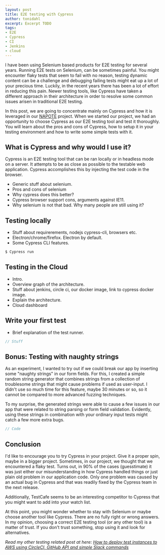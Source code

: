 ```yaml
---
layout: post
title: E2E testing with Cypress
author: tonidahl
excerpt: Excerpt TODO
tags:
- E2E
- Cypress
- CI
- Jenkins
- cloud
---
```



I have been using Selenium based products for E2E testing for several years.
Running E2E tests on Selenium, can be sometimes painful. You might encounter flaky tests that seem to fail with no reason, testing dynamic content can be a challenge and debugging failing tests might eat up a lot of your precious time.
Luckily, in the recent years there has been a lot of effort in reducing this pain.
Newer testing tools, like Cypress have taken a different approach in their architecture in order to resolve some common issues arisen in traditional E2E testing.

In this post, we are going to concentrate mainly on Cypress and how it is leveraged in our [NAPOTE](https://github.com/finnishtransportagency/mmtis-national-access-point) project. When we started our project, we had an opportunity to choose Cypress as our E2E testing tool and test it thoroughly. 
You will learn about the pros and cons of Cypress, how to setup it in your testing environment and how to write some simple tests with it.


## What is Cypress and why would I use it?

Cypress is an E2E testing tool that can be ran locally or in headless mode on a server. It attempts to be as close as possible to the testable web application. Cypress accomplishes this by injecting the test code in the browser. 

* Generic stuff about selenium.
* Pros and cons of selenium
* Why cypress does this better?
* Cypress browser support cons, arguments against IE11.
* Why selenium is not that bad. Why many people are still using it?

## Testing locally

* Stuff about requirerements, nodejs cypress-cli, browsers etc.
* Electron/chrome/firefox. Electron by default.
* Some Cypress CLI features.

```bash
$ Cypress run
```

## Testing in the Cloud

* Intro.
* Overview graph of the architecture.
* Stuff about jenkins, circle ci, our docker image, link to cypress docker image.
* Explain the architecture.
* Cloud dashboard

## Write your first test

* Brief explanation of the test runner.

```javascript
// Stuff
```

## Bonus: Testing with naughty strings

As an experiment, I wanted to try out if we could break our app by inserting some "naughty strings" in our form fields.
For this, I created a simple random string generator that combines strings from a collection of troublesome strings that might cause problems if used as user-input.
I didn't use so much time for this feature, maybe 30 minutes or so, so it cannot be compared to more advanced fuzzing techniques.

To my surprise, the generated strings were able to cause a few issues in our app that were related to string parsing or form field validation.
Evidently, using these strings in combination with your ordinary input tests might catch a few more extra bugs.

```javascript
// Code
```



## Conclusion

I'd like to encourage you to try Cypress in your project. Give it a proper spin, maybe in a bigger project.
Sometimes, in our project, we thought that we encountered a flaky test. Turns out, in 90% of the cases (guesstimate) it was just either our misunderstanding in how Cypress handled things or
just plain old problem in our application code. Only one problem was caused by an actual bug in Cypress and that was readily fixed by the Cypress team in the next release.

Additionally, TestCafe seems to be an interesting competitor to Cypress that you might want to add into your watch list.

At this point, you might wonder whether to stay with Selenium or maybe choose another tool like Cypress. There are no fully right or wrong answers.
In my opinion, choosing a correct E2E testing tool (or any other tool) is a matter of trust. If you don't trust something, stop using it and look for alternatives.

*Read my other testing related post at here: [How to deploy test instances to AWS using CircleCI, GitHub API and simple Slack commands](/2018/08/16/easy-test-deployments-round-two.html)*
